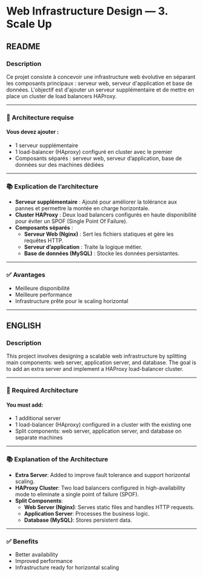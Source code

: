 # Web Infrastructure Design — 3. Scale Up

## README

### Description
Ce projet consiste à concevoir une infrastructure web évolutive en séparant les composants principaux : serveur web, serveur d'application et base de données. L'objectif est d'ajouter un serveur supplémentaire et de mettre en place un cluster de load balancers HAProxy.

---

### 🔧 Architecture requise

#### Vous devez ajouter :
- 1 serveur supplémentaire
- 1 load-balancer (HAproxy) configuré en cluster avec le premier
- Composants séparés : serveur web, serveur d’application, base de données sur des machines dédiées

---

### 📚 Explication de l’architecture

- **Serveur supplémentaire** : Ajouté pour améliorer la tolérance aux pannes et permettre la montée en charge horizontale.
- **Cluster HAProxy** : Deux load balancers configurés en haute disponibilité pour éviter un SPOF (Single Point Of Failure).
- **Composants séparés** :
  - **Serveur Web (Nginx)** : Sert les fichiers statiques et gère les requêtes HTTP.
  - **Serveur d’application** : Traite la logique métier.
  - **Base de données (MySQL)** : Stocke les données persistantes.

---

### ✅ Avantages

- Meilleure disponibilité
- Meilleure performance
- Infrastructure prête pour le scaling horizontal

---

## ENGLISH

### Description
This project involves designing a scalable web infrastructure by splitting main components: web server, application server, and database. The goal is to add an extra server and implement a HAProxy load-balancer cluster.

---

### 🔧 Required Architecture

#### You must add:
- 1 additional server
- 1 load-balancer (HAproxy) configured in a cluster with the existing one
- Split components: web server, application server, and database on separate machines

---

### 📚 Explanation of the Architecture

- **Extra Server**: Added to improve fault tolerance and support horizontal scaling.
- **HAProxy Cluster**: Two load balancers configured in high-availability mode to eliminate a single point of failure (SPOF).
- **Split Components**:
  - **Web Server (Nginx)**: Serves static files and handles HTTP requests.
  - **Application Server**: Processes the business logic.
  - **Database (MySQL)**: Stores persistent data.

---

### ✅ Benefits

- Better availability
- Improved performance
- Infrastructure ready for horizontal scaling
